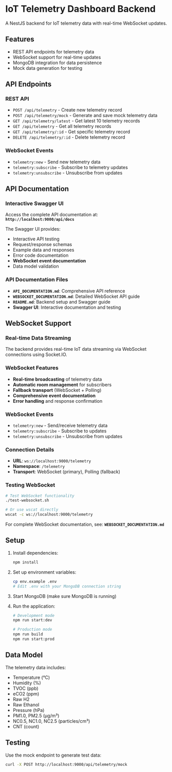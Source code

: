 # IoT Telemetry Dashboard Backend

A NestJS backend for IoT telemetry data with real-time WebSocket updates.

## Features

- REST API endpoints for telemetry data
- WebSocket support for real-time updates
- MongoDB integration for data persistence
- Mock data generation for testing

## API Endpoints

### REST API

- `POST /api/telemetry` - Create new telemetry record
- `POST /api/telemetry/mock` - Generate and save mock telemetry data
- `GET /api/telemetry/latest` - Get latest 10 telemetry records
- `GET /api/telemetry` - Get all telemetry records
- `GET /api/telemetry/:id` - Get specific telemetry record
- `DELETE /api/telemetry/:id` - Delete telemetry record

### WebSocket Events

- `telemetry:new` - Send new telemetry data
- `telemetry:subscribe` - Subscribe to telemetry updates
- `telemetry:unsubscribe` - Unsubscribe from updates

## API Documentation

### Interactive Swagger UI
Access the complete API documentation at: **`http://localhost:9000/api/docs`**

The Swagger UI provides:
- Interactive API testing
- Request/response schemas
- Example data and responses
- Error code documentation
- **WebSocket event documentation**
- Data model validation

### API Documentation Files
- **`API_DOCUMENTATION.md`**: Comprehensive API reference
- **`WEBSOCKET_DOCUMENTATION.md`**: Detailed WebSocket API guide
- **`README.md`**: Backend setup and Swagger guide
- **Swagger UI**: Interactive documentation and testing

## WebSocket Support

### Real-time Data Streaming
The backend provides real-time IoT data streaming via WebSocket connections using Socket.IO.

### WebSocket Features
- **Real-time broadcasting** of telemetry data
- **Automatic room management** for subscribers
- **Fallback transport** (WebSocket + Polling)
- **Comprehensive event documentation**
- **Error handling** and response confirmation

### WebSocket Events
- `telemetry:new` - Send/receive telemetry data
- `telemetry:subscribe` - Subscribe to updates
- `telemetry:unsubscribe` - Unsubscribe from updates

### Connection Details
- **URL**: `ws://localhost:9000/telemetry`
- **Namespace**: `/telemetry`
- **Transport**: WebSocket (primary), Polling (fallback)

### Testing WebSocket
```bash
# Test WebSocket functionality
./test-websocket.sh

# Or use wscat directly
wscat -c ws://localhost:9000/telemetry
```

For complete WebSocket documentation, see: **`WEBSOCKET_DOCUMENTATION.md`**

## Setup

1. Install dependencies:
   ```bash
   npm install
   ```

2. Set up environment variables:
   ```bash
   cp env.example .env
   # Edit .env with your MongoDB connection string
   ```

3. Start MongoDB (make sure MongoDB is running)

4. Run the application:
   ```bash
   # Development mode
   npm run start:dev
   
   # Production mode
   npm run build
   npm run start:prod
   ```

## Data Model

The telemetry data includes:
- Temperature (°C)
- Humidity (%)
- TVOC (ppb)
- eCO2 (ppm)
- Raw H2
- Raw Ethanol
- Pressure (hPa)
- PM1.0, PM2.5 (μg/m³)
- NC0.5, NC1.0, NC2.5 (particles/cm³)
- CNT (count)

## Testing

Use the mock endpoint to generate test data:
```bash
curl -X POST http://localhost:9000/api/telemetry/mock
```
